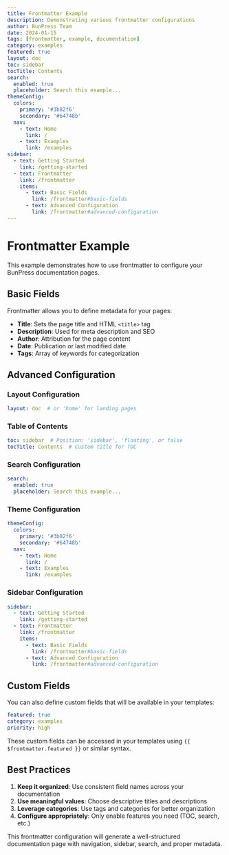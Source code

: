 ```yaml
---
title: Frontmatter Example
description: Demonstrating various frontmatter configurations
author: BunPress Team
date: 2024-01-15
tags: [frontmatter, example, documentation]
category: examples
featured: true
layout: doc
toc: sidebar
tocTitle: Contents
search:
  enabled: true
  placeholder: Search this example...
themeConfig:
  colors:
    primary: '#3b82f6'
    secondary: '#64748b'
  nav:
    - text: Home
      link: /
    - text: Examples
      link: /examples
sidebar:
  - text: Getting Started
    link: /getting-started
  - text: Frontmatter
    link: /frontmatter
    items:
      - text: Basic Fields
        link: /frontmatter#basic-fields
      - text: Advanced Configuration
        link: /frontmatter#advanced-configuration
---
```


# Frontmatter Example

This example demonstrates how to use frontmatter to configure your BunPress documentation pages.

## Basic Fields

Frontmatter allows you to define metadata for your pages:

- **Title**: Sets the page title and HTML `<title>` tag
- **Description**: Used for meta description and SEO
- **Author**: Attribution for the page content
- **Date**: Publication or last modified date
- **Tags**: Array of keywords for categorization

## Advanced Configuration

### Layout Configuration

```yaml
layout: doc  # or 'home' for landing pages
```

### Table of Contents

```yaml
toc: sidebar  # Position: 'sidebar', 'floating', or false
tocTitle: Contents  # Custom title for TOC
```

### Search Configuration

```yaml
search:
  enabled: true
  placeholder: Search this example...
```

### Theme Configuration

```yaml
themeConfig:
  colors:
    primary: '#3b82f6'
    secondary: '#64748b'
  nav:
    - text: Home
      link: /
    - text: Examples
      link: /examples
```

### Sidebar Configuration

```yaml
sidebar:
  - text: Getting Started
    link: /getting-started
  - text: Frontmatter
    link: /frontmatter
    items:
      - text: Basic Fields
        link: /frontmatter#basic-fields
      - text: Advanced Configuration
        link: /frontmatter#advanced-configuration
```

## Custom Fields

You can also define custom fields that will be available in your templates:

```yaml
featured: true
category: examples
priority: high
```

These custom fields can be accessed in your templates using `{{ $frontmatter.featured }}` or similar syntax.

## Best Practices

1. **Keep it organized**: Use consistent field names across your documentation
2. **Use meaningful values**: Choose descriptive titles and descriptions
3. **Leverage categories**: Use tags and categories for better organization
4. **Configure appropriately**: Only enable features you need (TOC, search, etc.)

This frontmatter configuration will generate a well-structured documentation page with navigation, sidebar, search, and proper metadata.
